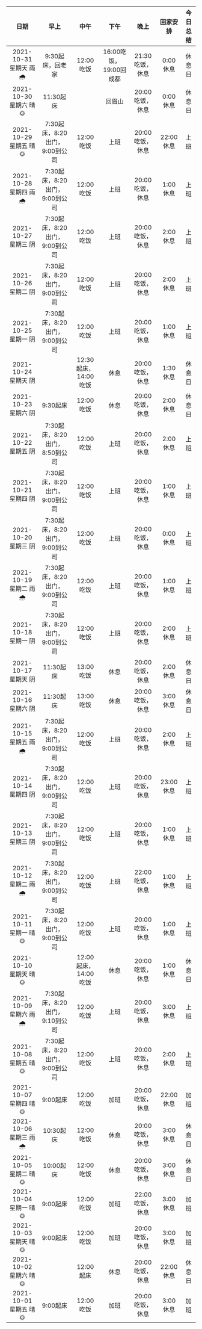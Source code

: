 |         日期         |                      早上                       |       中午       |          下午          |       晚上       |      回家安排       |                                                                                 今日总结                                                                                 |
| :------------------: | :---------------------------------------------: | :--------------: | :--------------------: | :--------------: | :-----------------: | :----------------------------------------------------------------------------------------------------------------------------------------------------------------------: |
| 2021-10-31 星期天 雨🌧 |   9:30起床，回老家      |   12:00 吃饭   |  16:00吃饭，19:00回成都  | 21:30 吃饭，休息 | 0:00 休息  | 休息日  |
| 2021-10-30 星期六 晴🌞 |   11:30起床      |      |  回眉山  | 20:00 吃饭，休息 | 0:00 休息  | 休息日  |
| 2021-10-29 星期五 晴🌞 |   7:30起床，8:20出门，9:00到公司      |  12:00吃饭    |  上班  | 20:00 吃饭，休息 | 22:00 休息  | 上班  |
| 2021-10-28 星期四 雨🌧 |   7:30起床，8:20出门，9:00到公司      |  12:00吃饭    |  上班  | 20:00 吃饭，休息 | 1:00 休息  | 上班  |
| 2021-10-27 星期三 阴 |   7:30起床，8:20出门，9:00到公司      |  12:00吃饭    |  上班  | 20:00 吃饭，休息 | 2:00 休息  | 上班  |
| 2021-10-26 星期二 阴 |   7:30起床，8:20出门，9:00到公司      |  12:00吃饭    |  上班  | 20:00 吃饭，休息 | 2:00 休息  | 上班  |
| 2021-10-25 星期一 阴 |   7:30起床，8:20出门，9:00到公司      |  12:00吃饭    |  上班  | 20:00 吃饭，休息 | 1:00 休息  | 上班  |
| 2021-10-24 星期天 阴 |         |  12:30起床，14:00吃饭    |  休息  | 20:00 吃饭，休息 | 1:30 休息  | 休息日  |
| 2021-10-23 星期六 阴 |   9:30起床      |  12:00吃饭    |  休息  | 20:00 吃饭，休息 | 2:00 休息  | 休息日  |
| 2021-10-22 星期五 阴 |   7:30起床，8:20出门，8:50到公司      |  12:00吃饭    |  上班  | 20:00 吃饭，休息 | 2:00 休息  | 上班  |
| 2021-10-21 星期四 阴 |   7:30起床，8:20出门，9:00到公司      |  12:00吃饭    |  上班  | 20:00 吃饭，休息 | 1:00 休息  | 上班  |
| 2021-10-20 星期三 阴 |   7:30起床，8:20出门，9:00到公司      |  12:00吃饭    |  上班  | 20:00 吃饭，休息 | 0:00 休息  | 上班  |
| 2021-10-19 星期二 雨🌧 |   7:30起床，8:20出门，9:00到公司      |  12:00吃饭    |  上班  | 20:00 吃饭，休息 | 1:00 休息  | 上班  |
| 2021-10-18 星期一 阴 |   7:30起床，8:20出门，9:00到公司      |  12:00吃饭    |  上班  | 20:00 吃饭，休息 | 2:00 休息  | 上班  |
| 2021-10-17 星期天 阴 |   11:30起床      |  13:00吃饭    |  休息  | 20:00 吃饭，休息 | 2:00 休息  | 休息日  |
| 2021-10-16 星期六 阴 |   11:30起床      |  13:00吃饭    |  休息  | 20:00 吃饭，休息 | 3:00 休息  | 休息日  |
| 2021-10-15 星期五 雨🌧 |   7:30起床，8:20出门，9:00到公司      |  12:00吃饭    |  上班  | 20:00 吃饭，休息 | 2:00 休息  | 上班  |
| 2021-10-14 星期四 阴 |   7:30起床，8:20出门，9:00到公司      |  12:00吃饭    |  上班  | 20:00 吃饭，休息 | 23:00 休息  | 上班  |
| 2021-10-13 星期三 阴 |   7:30起床，8:20出门，9:00到公司      |  12:00吃饭    |  上班  | 20:00 吃饭，休息 | 1:00 休息  | 上班  |
| 2021-10-12 星期二 雨🌧 |   7:30起床，8:20出门，9:00到公司      |  12:00吃饭    |  上班  | 22:00 吃饭，休息 | 1:00 休息  | 上班  |
| 2021-10-11 星期一 晴🌞 |   7:30起床，8:20出门，9:00到公司      |  12:00吃饭    |  上班  | 20:00 吃饭，休息 | 1:00 休息  | 上班  |
| 2021-10-10 星期天 晴🌞 |        |  12:00起床，14:00吃饭    |  休息  | 20:00 吃饭，休息 | 1:00 休息  | 休息日  |
| 2021-10-09 星期六 雨🌧 |   7:30起床，8:20出门，9:10到公司      |  12:00吃饭    |  上班  | 20:00 吃饭，休息 | 3:00 休息  | 上班  |
| 2021-10-08 星期五 晴🌞 |   7:30起床，8:20出门，9:00到公司      |  12:00吃饭    |  上班  | 20:00 吃饭，休息 | 2:00 休息  | 上班  |
| 2021-10-07 星期四 晴🌞 |   9:00起床      |  12:00吃饭    |  加班  | 20:00 吃饭，休息 | 22:00 休息  | 加班  |
| 2021-10-06 星期三 雨🌧 |   10:30起床      |  12:00吃饭    |  休息  | 20:00 吃饭，休息 | 3:00 休息  | 休息日  |
| 2021-10-05 星期二 晴🌞 |   10:00起床      |  12:00吃饭    |  休息  | 20:00 吃饭，休息 | 3:00 休息  | 休息日  |
| 2021-10-04 星期一 晴🌞 |   9:00起床      |  12:00吃饭    |  加班  | 22:00 吃饭，休息 | 3:00 休息  | 加班  |
| 2021-10-03 星期天 晴🌞 |   9:00起床      |  12:00吃饭    |  加班  | 20:00 吃饭，休息 | 3:00 休息  | 加班  |
| 2021-10-02 星期六 晴🌞 |         |  12:00起床    |  休息  | 20:00 吃饭，休息 | 22:00 休息  | 休息日  |
| 2021-10-01 星期五 晴🌞 |   9:00起床      |  12:00吃饭    |  加班  | 20:00 吃饭，休息 | 3:00 休息  | 加班  |
